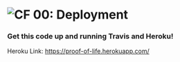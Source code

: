![CF](http://i.imgur.com/7v5ASc8.png) 00: Deployment
====================================================

### Get this code up and running Travis and Heroku!

Heroku Link: https://proof-of-life.herokuapp.com/
